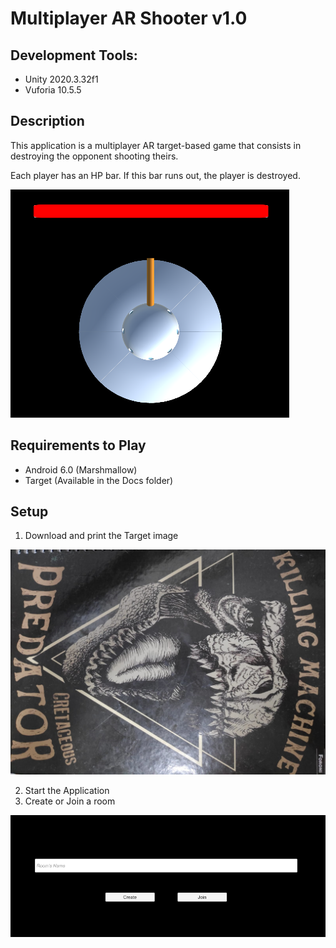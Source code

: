 # Multiplayer AR Shooter v1.0

## Development Tools:

- Unity 2020.3.32f1
- Vuforia 10.5.5

## Description

This application is a multiplayer AR target-based game that consists in destroying the opponent shooting theirs.

Each player has an HP bar. If this bar runs out, the player is destroyed.

![](Docs/Player.PNG)

## Requirements to Play

- Android 6.0 (Marshmallow)
- Target (Available in the Docs folder)

## Setup

1. Download and print the Target image

![](Docs/Target.jpeg)

2. Start the Application
3. Create or Join a room 

![](Docs/Lobby.PNG)